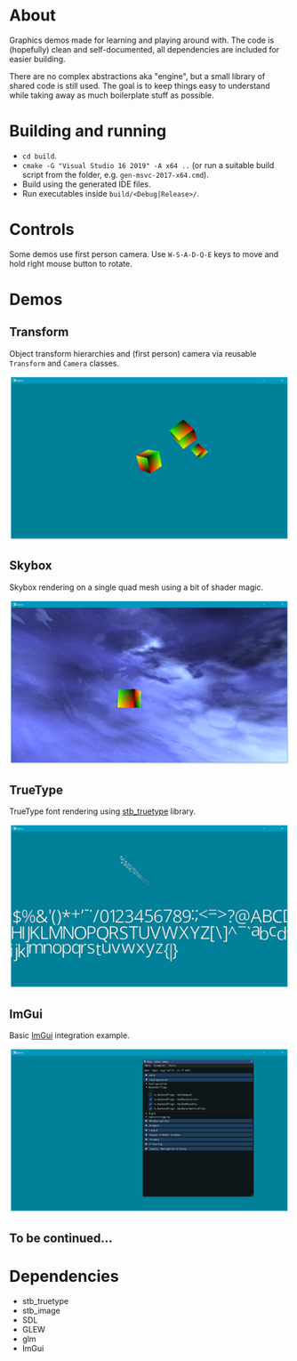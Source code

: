 # About
Graphics demos made for learning and playing around with. The code is (hopefully) clean and self-documented,
all dependencies are included for easier building.

There are no complex abstractions aka "engine", but a small library of shared code is still used.
The goal is to keep things easy to understand while taking away as much boilerplate stuff as possible.

# Building and running
* `cd build`.
* `cmake -G "Visual Studio 16 2019" -A x64 ..` (or run a suitable build script from the folder, e.g. `gen-msvc-2017-x64.cmd`).
* Build using the generated IDE files.
* Run executables inside `build/<Debug|Release>/`.

# Controls
Some demos use first person camera. Use `W-S-A-D-Q-E` keys to move and hold right mouse button to rotate.

# Demos
## Transform
Object transform hierarchies and (first person) camera via reusable `Transform` and `Camera` classes.

![Image](/demos/transform/screenshot.png?raw=true)

## Skybox
Skybox rendering on a single quad mesh using a bit of shader magic.

![Image](/demos/skybox/screenshot.png?raw=true)

## TrueType
TrueType font rendering using [stb_truetype](https://github.com/nothings/stb) library.

![Image](/demos/stb-truetype/screenshot.png?raw=true)

## ImGui
Basic [ImGui](https://github.com/ocornut/imgui) integration example.

![Image](/demos/imgui/screenshot.png?raw=true)

## To be continued...

# Dependencies
* stb_truetype
* stb_image
* SDL
* GLEW
* glm
* ImGui
